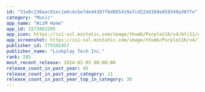 ```yaml
---
id: "31e0c236aac01ec1e6c4cbe7ded4387fbd865419a7cd22dd169e850349a307fe"
category: "Music"
app_name: "WiiM Home"
app_id: 1573883295
app_icon: https://is1-ssl.mzstatic.com/image/thumb/Purple116/v4/bf/11/d8/bf11d8cd-b631-8bd0-dc9e-dea77ee27773/MuzoHome-AppIcon-0-0-1x_U007emarketing-0-6-0-0-85-220.png/1024x1024bb.png
app_screenshot: https://is1-ssl.mzstatic.com/image/thumb/Purple116/v4/7e/4d/6e/7e4d6ece-f15b-a30e-f7ee-c68a09567b26/b774d95c-dfc3-4cf6-84cf-975f7b8dec24_iOS6.5_U5bf8_1.png/1242x2688bb.png
publisher_id: 775592957
publisher_name: "Linkplay Tech Inc."
rank: 285
most_recent_release: 2024-02-03 00:00:00
release_count_in_past_year: 45
release_count_in_past_year_category: 11
release_count_in_past_year_top_in_category: 30
---
```

